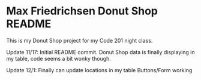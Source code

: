 Max Friedrichsen Donut Shop README
===================================

This is my Donut Shop project for my Code 201 night class.

Update 11/17:
  Initial README commit.
  Donut Shop data is finally displaying in my table, code seems a bit wonky though.

Update 12/1:
  Finally can update locations in my table
  Buttons/Form working
